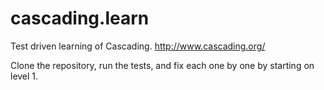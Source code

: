cascading.learn
=================

Test driven learning of Cascading.
http://www.cascading.org/

Clone the repository, run the tests, and fix each one by one by starting on level 1.